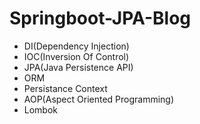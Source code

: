 # Springboot-JPA-Blog

- DI(Dependency Injection)
- IOC(Inversion Of Control)
- JPA(Java Persistence API)
- ORM
- Persistance Context
- AOP(Aspect Oriented Programming)
- Lombok
